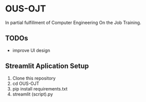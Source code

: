 # OUS-OJT
In partial fulfillment of Computer Engineering On the Job Training.

## TODOs
- improve UI design

## Streamlit Aplication Setup
1. Clone this repository
2. cd OUS-OJT
3. pip install requirements.txt
4. streamlit (script).py
